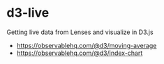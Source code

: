 # d3-live
Getting live data from Lenses and visualize in D3.js

- https://observablehq.com/@d3/moving-average
- https://observablehq.com/@d3/index-chart

